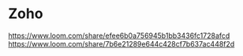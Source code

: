 # Zoho
https://www.loom.com/share/efee6b0a756945b1bb3436fc1728afcd
https://www.loom.com/share/7b6e21289e644c428cf7b637ac448f2d
